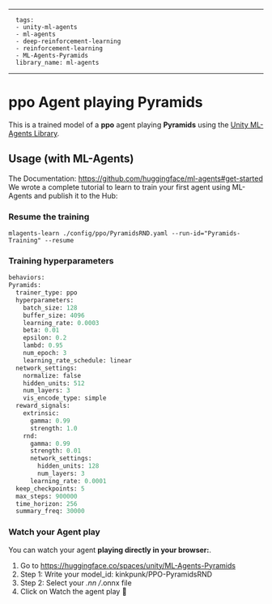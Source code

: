 
---
      tags:
      - unity-ml-agents
      - ml-agents
      - deep-reinforcement-learning
      - reinforcement-learning
      - ML-Agents-Pyramids
      library_name: ml-agents
---
    
  # **ppo** Agent playing **Pyramids**
  This is a trained model of a **ppo** agent playing **Pyramids** using the [Unity ML-Agents Library](https://github.com/Unity-Technologies/ml-agents).
  
  ## Usage (with ML-Agents)
  The Documentation: https://github.com/huggingface/ml-agents#get-started
  We wrote a complete tutorial to learn to train your first agent using ML-Agents and publish it to the Hub:


  ### Resume the training
  ```
  mlagents-learn ./config/ppo/PyramidsRND.yaml --run-id="Pyramids-Training" --resume
  ```
  ### Training hyperparameters
  ```python
  behaviors:
  Pyramids:
    trainer_type: ppo
    hyperparameters:
      batch_size: 128
      buffer_size: 4096
      learning_rate: 0.0003
      beta: 0.01
      epsilon: 0.2
      lambd: 0.95
      num_epoch: 3
      learning_rate_schedule: linear
    network_settings:
      normalize: false
      hidden_units: 512
      num_layers: 3
      vis_encode_type: simple
    reward_signals:
      extrinsic:
        gamma: 0.99
        strength: 1.0
      rnd:
        gamma: 0.99
        strength: 0.01
        network_settings:
          hidden_units: 128
          num_layers: 3
        learning_rate: 0.0001
    keep_checkpoints: 5
    max_steps: 900000
    time_horizon: 256
    summary_freq: 30000
  ```

  ### Watch your Agent play
  You can watch your agent **playing directly in your browser:**.
  
  1. Go to https://huggingface.co/spaces/unity/ML-Agents-Pyramids
  2. Step 1: Write your model_id: kinkpunk/PPO-PyramidsRND
  3. Step 2: Select your *.nn /*.onnx file
  4. Click on Watch the agent play 👀
  